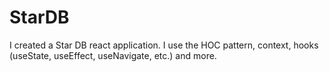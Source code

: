 # StarDB
 I created a Star DB react application. I use the HOC pattern, context, hooks (useState, useEffect, useNavigate, etc.) and more.
